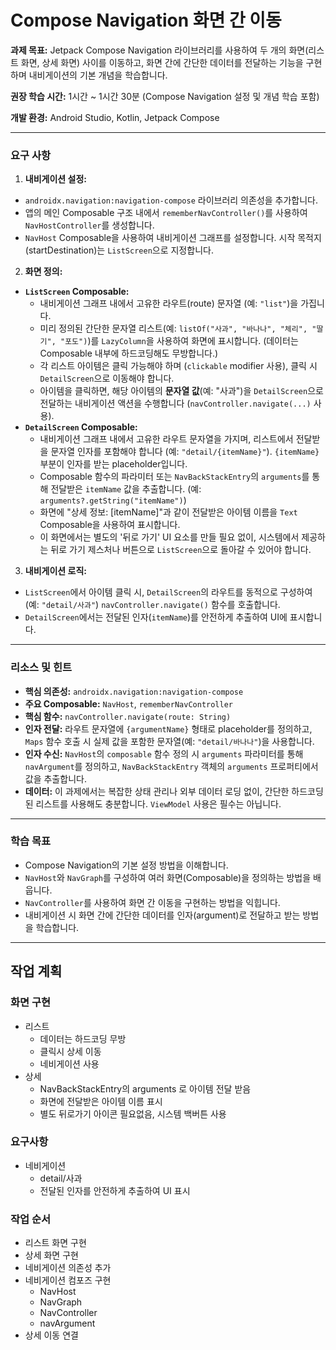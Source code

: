 # Compose Navigation 화면 간 이동

**과제 목표:** Jetpack Compose Navigation 라이브러리를 사용하여 두 개의 화면(리스트 화면, 상세 화면) 사이를 이동하고, 화면 간에 간단한 데이터를 전달하는 기능을 구현하며 내비게이션의 기본 개념을 학습합니다.

**권장 학습 시간:** 1시간 ~ 1시간 30분 (Compose Navigation 설정 및 개념 학습 포함)

**개발 환경:** Android Studio, Kotlin, Jetpack Compose

---

### 요구 사항

1.  **내비게이션 설정:**
  * `androidx.navigation:navigation-compose` 라이브러리 의존성을 추가합니다.
  * 앱의 메인 Composable 구조 내에서 `rememberNavController()`를 사용하여 `NavHostController`를 생성합니다.
  * `NavHost` Composable을 사용하여 내비게이션 그래프를 설정합니다. 시작 목적지(startDestination)는 `ListScreen`으로 지정합니다.

2.  **화면 정의:**
  * **`ListScreen` Composable:**
    * 내비게이션 그래프 내에서 고유한 라우트(route) 문자열 (예: `"list"`)을 가집니다.
    * 미리 정의된 간단한 문자열 리스트(예: `listOf("사과", "바나나", "체리", "딸기", "포도")`)를 `LazyColumn`을 사용하여 화면에 표시합니다. (데이터는 Composable 내부에 하드코딩해도 무방합니다.)
    * 각 리스트 아이템은 클릭 가능해야 하며 (`clickable` modifier 사용), 클릭 시 `DetailScreen`으로 이동해야 합니다.
    * 아이템을 클릭하면, 해당 아이템의 **문자열 값**(예: "사과")을 `DetailScreen`으로 전달하는 내비게이션 액션을 수행합니다 (`navController.navigate(...)` 사용).
  * **`DetailScreen` Composable:**
    * 내비게이션 그래프 내에서 고유한 라우트 문자열을 가지며, 리스트에서 전달받을 문자열 인자를 포함해야 합니다 (예: `"detail/{itemName}"`). `{itemName}` 부분이 인자를 받는 placeholder입니다.
    * Composable 함수의 파라미터 또는 `NavBackStackEntry`의 `arguments`를 통해 전달받은 `itemName` 값을 추출합니다. (예: `arguments?.getString("itemName")`)
    * 화면에 "상세 정보: [itemName]"과 같이 전달받은 아이템 이름을 `Text` Composable을 사용하여 표시합니다.
    * 이 화면에서는 별도의 '뒤로 가기' UI 요소를 만들 필요 없이, 시스템에서 제공하는 뒤로 가기 제스처나 버튼으로 `ListScreen`으로 돌아갈 수 있어야 합니다.

3.  **내비게이션 로직:**
  * `ListScreen`에서 아이템 클릭 시, `DetailScreen`의 라우트를 동적으로 구성하여(예: `"detail/사과"`) `navController.navigate()` 함수를 호출합니다.
  * `DetailScreen`에서는 전달된 인자(`itemName`)를 안전하게 추출하여 UI에 표시합니다.

---

### 리소스 및 힌트

* **핵심 의존성:** `androidx.navigation:navigation-compose`
* **주요 Composable:** `NavHost`, `rememberNavController`
* **핵심 함수:** `navController.navigate(route: String)`
* **인자 전달:** 라우트 문자열에 `{argumentName}` 형태로 placeholder를 정의하고, `Maps` 함수 호출 시 실제 값을 포함한 문자열(예: `"detail/바나나"`)을 사용합니다.
* **인자 수신:** `NavHost`의 `composable` 함수 정의 시 `arguments` 파라미터를 통해 `navArgument`를 정의하고, `NavBackStackEntry` 객체의 `arguments` 프로퍼티에서 값을 추출합니다.
* **데이터:** 이 과제에서는 복잡한 상태 관리나 외부 데이터 로딩 없이, 간단한 하드코딩된 리스트를 사용해도 충분합니다. `ViewModel` 사용은 필수는 아닙니다.

---

### 학습 목표

* Compose Navigation의 기본 설정 방법을 이해합니다.
* `NavHost`와 `NavGraph`를 구성하여 여러 화면(Composable)을 정의하는 방법을 배웁니다.
* `NavController`를 사용하여 화면 간 이동을 구현하는 방법을 익힙니다.
* 내비게이션 시 화면 간에 간단한 데이터를 인자(argument)로 전달하고 받는 방법을 학습합니다.

---

## 작업 계획
### 화면 구현
- 리스트
  - 데이터는 하드코딩 무방
  - 클릭시 상세 이동
  - 네비게이션 사용
- 상세
  - NavBackStackEntry의 arguments 로 아이템 전달 받음
  - 화면에 전달받은 아이템 이름 표시
  - 별도 뒤로가기 아이콘 필요없음, 시스템 백버튼 사용

### 요구사항
- 네비게이션
  - detail/사과
  - 전달된 인자를 안전하게 추출하여 UI 표시

### 작업 순서
- 리스트 화면 구현
- 상세 화면 구현
- 네비게이션 의존성 추가
- 네비게이션 컴포즈 구현
  - NavHost
  - NavGraph
  - NavController
  - navArgument
- 상세 이동 연결